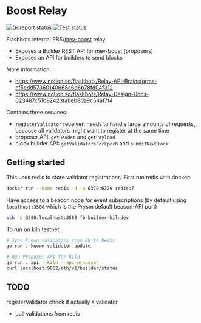 # Boost Relay

[![Goreport status](https://goreportcard.com/badge/github.com/flashbots/boost-relay)](https://goreportcard.com/report/github.com/flashbots/boost-relay)
[![Test status](https://github.com/flashbots/boost-relay/workflows/Checks/badge.svg)](https://github.com/flashbots/boost-relay/actions?query=workflow%3A%22Checks%22)

Flashbots internal PBS/[mev-boost](https://github.com/flashbots/mev-boost/) relay.

* Exposes a Builder REST API for mev-boost (proposers)
* Exposes an API for builders to send blocks

More information:

* https://www.notion.so/flashbots/Relay-API-Brainstorms-cf5edd57360140668c6d6b78fd04f312
* https://www.notion.so/flashbots/Relay-Design-Docs-623487c51b92423fabeb8da9c54af7f4

Contains three services:

* `registerValidator` receiver: needs to handle large amounts of requests, because all validators might want to register at the same time
* proposer API: `getHeader` and `getPayload`
* block builder API: `getValidatorsForEpoch` and `submitNewBlock`

## Getting started

This uses redis to store validator registrations. First run redis with docker:

```bash
docker run --name redis -d -p 6379:6379 redis:7
```


Have access to a beacon node for event subscriptions (by default using `localhost:3500` which is the Prysm default beacon-API port)

```bash
ssh -L 3500:localhost:3500 fb-builder-kilndev
```

To run on kiln testnet:

```bash
# Sync known validators from BN to Redis
go run . known-validator-update

# Run Proposer API for Kiln
go run . api --kiln --api-proposer
curl localhost:9062/eth/v1/builder/status
```

## TODO

registerValidator check if actually a validator

* pull validations from redis